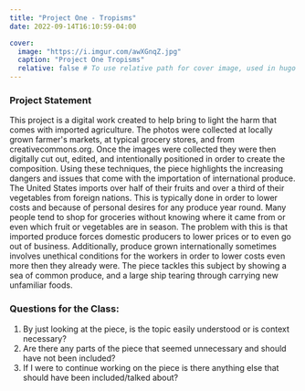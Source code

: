 ```yaml
---
title: "Project One - Tropisms"
date: 2022-09-14T16:10:59-04:00

cover:
  image: "https://i.imgur.com/awXGnqZ.jpg"
  caption: "Project One Tropisms"
  relative: false # To use relative path for cover image, used in hugo Page-bundles
---
```


### Project Statement
This project is a digital work created to help bring to light the harm that comes with imported agriculture. The photos were collected at locally grown farmer's markets, at typical grocery stores, and from creativecommons.org. Once the images were collected they were then digitally cut out, edited, and intentionally positioned in order to create the composition. Using these techniques, the piece highlights the increasing dangers and issues that come with the importation of international produce. The United States imports over half of their fruits and over a third of their vegetables from foreign nations. This is typically done in order to lower costs and because of personal desires for any produce year round. Many people tend to shop for groceries without knowing where it came from or even which fruit or vegetables are in season. The problem with this is that imported produce forces domestic producers to lower prices or to even go out of business. Additionally, produce grown internationally sometimes involves unethical conditions for the workers in order to lower costs even more then they already were. The piece tackles this subject by showing a sea of common produce, and a large ship tearing through carrying new unfamiliar foods. 

### Questions for the Class:
1. By just looking at the piece, is the topic easily understood or is context necessary?
2. Are there any parts of the piece that seemed unnecessary and should have not been included?
3. If I were to continue working on the piece is there anything else that should have been included/talked about?